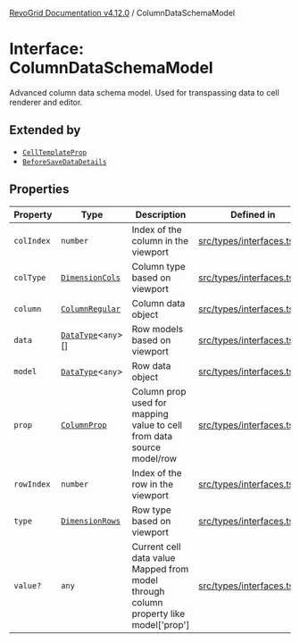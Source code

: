 [RevoGrid Documentation v4.12.0](README.md) / ColumnDataSchemaModel

# Interface: ColumnDataSchemaModel

Advanced column data schema model.
Used for transpassing data to cell renderer and editor.

## Extended by

- [`CellTemplateProp`](Interface.CellTemplateProp.md)
- [`BeforeSaveDataDetails`](Interface.BeforeSaveDataDetails.md)

## Properties

| Property | Type | Description | Defined in |
| ------ | ------ | ------ | ------ |
| `colIndex` | `number` | Index of the column in the viewport | [src/types/interfaces.ts:49](https://github.com/revolist/revogrid/blob/282605c6faa8e6a115a4a8c5b8668e14fed605a0/src/types/interfaces.ts#L49) |
| `colType` | [`DimensionCols`](TypeAlias.DimensionCols.md) | Column type based on viewport | [src/types/interfaces.ts:53](https://github.com/revolist/revogrid/blob/282605c6faa8e6a115a4a8c5b8668e14fed605a0/src/types/interfaces.ts#L53) |
| `column` | [`ColumnRegular`](Interface.ColumnRegular.md) | Column data object | [src/types/interfaces.ts:41](https://github.com/revolist/revogrid/blob/282605c6faa8e6a115a4a8c5b8668e14fed605a0/src/types/interfaces.ts#L41) |
| `data` | [`DataType`](TypeAlias.DataType.md)\<`any`\>[] | Row models based on viewport | [src/types/interfaces.ts:61](https://github.com/revolist/revogrid/blob/282605c6faa8e6a115a4a8c5b8668e14fed605a0/src/types/interfaces.ts#L61) |
| `model` | [`DataType`](TypeAlias.DataType.md)\<`any`\> | Row data object | [src/types/interfaces.ts:37](https://github.com/revolist/revogrid/blob/282605c6faa8e6a115a4a8c5b8668e14fed605a0/src/types/interfaces.ts#L37) |
| `prop` | [`ColumnProp`](TypeAlias.ColumnProp.md) | Column prop used for mapping value to cell from data source model/row | [src/types/interfaces.ts:33](https://github.com/revolist/revogrid/blob/282605c6faa8e6a115a4a8c5b8668e14fed605a0/src/types/interfaces.ts#L33) |
| `rowIndex` | `number` | Index of the row in the viewport | [src/types/interfaces.ts:45](https://github.com/revolist/revogrid/blob/282605c6faa8e6a115a4a8c5b8668e14fed605a0/src/types/interfaces.ts#L45) |
| `type` | [`DimensionRows`](TypeAlias.DimensionRows.md) | Row type based on viewport | [src/types/interfaces.ts:57](https://github.com/revolist/revogrid/blob/282605c6faa8e6a115a4a8c5b8668e14fed605a0/src/types/interfaces.ts#L57) |
| `value?` | `any` | Current cell data value Mapped from model through column property like model['prop'] | [src/types/interfaces.ts:66](https://github.com/revolist/revogrid/blob/282605c6faa8e6a115a4a8c5b8668e14fed605a0/src/types/interfaces.ts#L66) |

